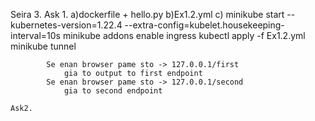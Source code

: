 Seira 3.
    Ask 1.
        a)dockerfile + hello.py
        b)Ex1.2.yml
        c)
            minikube start --kubernetes-version=1.22.4 --extra-config=kubelet.housekeeping-interval=10s
            minikube addons enable ingress
            <!-- minikube addons enable metrics-server (gia tin askisi 2)-->
            kubectl apply -f Ex1.2.yml <!-- an eixame parapanw apo ena arxeia ta trexame edw -->
            minikube tunnel
            
            Se enan browser pame sto -> 127.0.0.1/first 
                gia to output to first endpoint
            Se enan browser pame sto -> 127.0.0.1/second
                gia to second endpoint

    Ask2.
        
            